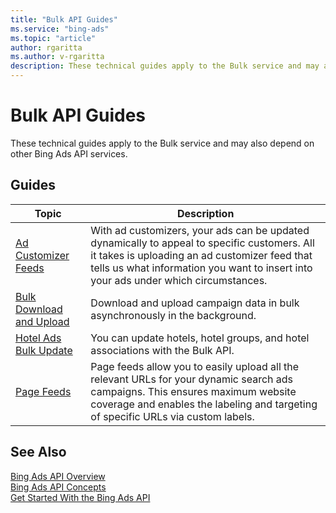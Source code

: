 ```yaml
---
title: "Bulk API Guides"
ms.service: "bing-ads"
ms.topic: "article"
author: rgaritta
ms.author: v-rgaritta
description: These technical guides apply to the Bulk service and may also depend on other Bing Ads API services.
---
```

# Bulk API Guides

These technical guides apply to the Bulk service and may also depend on other Bing Ads API services.  

## Guides

|Topic|Description|
|---------|---------------|
|[Ad Customizer Feeds](ad-customizer-feeds.md)|With ad customizers, your ads can be updated dynamically to appeal to specific customers. All it takes is uploading an ad customizer feed that tells us what information you want to insert into your ads under which circumstances.|
|[Bulk Download and Upload](bulk-download-upload.md)|Download and upload campaign data in bulk asynchronously in the background.|
|[Hotel Ads Bulk Update](hotel-ads-bulk.md)|You can update hotels, hotel groups, and hotel associations with the Bulk API.|
|[Page Feeds](page-feeds.md)|Page feeds allow you to easily upload all the relevant URLs for your dynamic search ads campaigns. This ensures maximum website coverage and enables the labeling and targeting of specific URLs via custom labels.|

## See Also

[Bing Ads API Overview](index.md)  
[Bing Ads API Concepts](concepts.md)  
[Get Started With the Bing Ads API](get-started.md)
